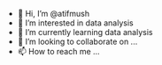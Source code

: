 - 👋 Hi, I’m @atifmush
- 👀 I’m interested in data analysis
- 🌱 I’m currently learning data analysis
- 💞️ I’m looking to collaborate on ...
- 📫 How to reach me ...

<!---
atifmush/atifmush is a ✨ special ✨ repository because its `README.md` (this file) appears on your GitHub profile.
You can click the Preview link to take a look at your changes.
--->
